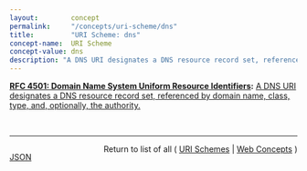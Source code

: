 ```yaml
---
layout:        concept
permalink:     "/concepts/uri-scheme/dns"
title:         "URI Scheme: dns"
concept-name:  URI Scheme
concept-value: dns
description: "A DNS URI designates a DNS resource record set, referenced by domain name, class, type, and, optionally, the authority."
---
```


**[RFC 4501: Domain Name System Uniform Resource Identifiers](/specs/IETF/RFC/4501 "This document defines Uniform Resource Identifiers for Domain Name System resources."):** [A DNS URI designates a DNS resource record set, referenced by domain name, class, type, and, optionally, the authority.](http://tools.ietf.org/html/rfc4501#section-3 "Read documentation for URI Scheme &#34;dns&#34;")

<br/>
<hr/>

<p style="float : left"><a href="./dns.json" title="JSON representing this particular Web Concept value">JSON</a></p>
<p style="text-align: right">Return to list of all ( <a href="../uri-scheme/">URI Schemes</a> | <a href="../">Web Concepts</a> )</p>
